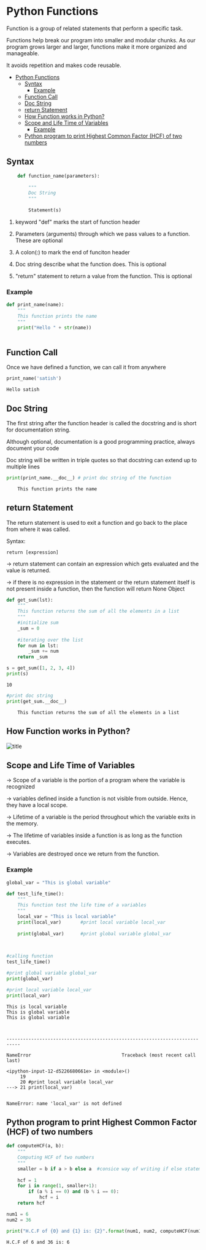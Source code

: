 # Python Functions

Function is a group of related statements that perform a specific task.

Functions help break our program into smaller and modular chunks. As our program grows larger and larger, functions make it more organized and manageable.

It avoids repetition and makes code reusable.

- [Python Functions](#python-functions)
  - [Syntax](#syntax)
    - [Example](#example)
  - [Function Call](#function-call)
  - [Doc String](#doc-string)
  - [return Statement](#return-statement)
  - [How Function works in Python?](#how-function-works-in-python)
  - [Scope and Life Time of Variables](#scope-and-life-time-of-variables)
    - [Example](#example-1)
  - [Python program to print Highest Common Factor (HCF) of two numbers](#python-program-to-print-highest-common-factor-hcf-of-two-numbers)
  

## Syntax

```py
    def function_name(parameters):
    
        """
        Doc String
        """
    
        Statement(s)
```

1. keyword "def" marks the start of function header

2. Parameters (arguments) through which we pass values to a function. These are optional

3. A colon(:) to mark the end of funciton header

4. Doc string describe what the function does. This is optional

5. "return" statement to return a value from the function. This is optional

### Example

```py
def print_name(name):
    """ 
    This function prints the name
    """
    print("Hello " + str(name)) 
    
```

## Function Call

Once we have defined a function, we can call it from anywhere

```py
print_name('satish')

```

    Hello satish

## Doc String

The first string after the function header is called the docstring and is short for documentation string.

Although optional, documentation is a good programming practice, always document your code

Doc string will be written in triple quotes so that docstring can extend up to multiple lines

```py
print(print_name.__doc__) # print doc string of the function

```

        This function prints the name

## return Statement

The return statement is used to exit a function and go back to the place from where it was called.

Syntax:

    return [expression]

-> return statement can contain an expression which gets evaluated and the value is returned.

-> if there is no expression in the statement or the return statement itself is not present inside a function, then the function will return None Object

```py
def get_sum(lst):
    """
    This function returns the sum of all the elements in a list
    """
    #initialize sum
    _sum = 0
    
    #iterating over the list
    for num in lst:
        _sum += num
    return _sum

```

```py
s = get_sum([1, 2, 3, 4])
print(s)

```

    10

```py
#print doc string
print(get_sum.__doc__)

```

        This function returns the sum of all the elements in a list

## How Function works in Python?

![title](function_works.jpg)

## Scope and Life Time of Variables

-> Scope of a variable is the portion of a program where the variable is recognized

-> variables defined inside a function is not visible from outside. Hence, they have a local scope.

-> Lifetime of a variable is the period throughout which the variable exits in the memory.

-> The lifetime of variables inside a function is as long as the function executes.

-> Variables are destroyed once we return from the function.

### Example

```py
global_var = "This is global variable"

def test_life_time():
    """
    This function test the life time of a variables
    """
    local_var = "This is local variable"
    print(local_var)       #print local variable local_var
    
    print(global_var)      #print global variable global_var
    
    

#calling function
test_life_time()

#print global variable global_var
print(global_var)

#print local variable local_var
print(local_var)

```

    This is local variable
    This is global variable
    This is global variable
    


    ---------------------------------------------------------------------------

    NameError                                 Traceback (most recent call last)

    <ipython-input-12-d5226680661e> in <module>()
         19 
         20 #print local variable local_var
    ---> 21 print(local_var)
    

    NameError: name 'local_var' is not defined

## Python program to print Highest Common Factor (HCF) of two numbers

```py
def computeHCF(a, b):
    """
    Computing HCF of two numbers
    """
    smaller = b if a > b else a  #consice way of writing if else statement
    
    hcf = 1
    for i in range(1, smaller+1):
        if (a % i == 0) and (b % i == 0):
            hcf = i
    return hcf

num1 = 6
num2 = 36

print("H.C.F of {0} and {1} is: {2}".format(num1, num2, computeHCF(num1, num2)))
```

    H.C.F of 6 and 36 is: 6

```

```

